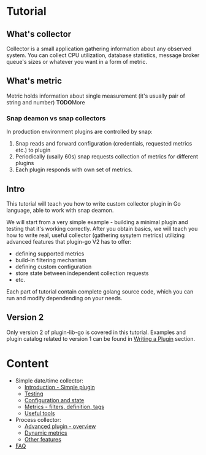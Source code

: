 # Tutorial

## What's collector

Collector is a small application gathering information about any observed system. 
You can collect CPU utilization, database statistics, message broker queue's sizes or whatever you want in a form of metric.

## What's metric

Metric holds information about single measurement (it's usually pair of string and number)
**TODO**More

### Snap deamon vs snap collectors

In production environment plugins are controlled by snap:
1) Snap reads and forward configuration (credentials, requested metrics etc.) to plugin
2) Periodically (usally 60s) snap requests collection of metrics for different plugins 
3) Each plugin responds with own set of metrics. 

## Intro

This tutorial will teach you how to write custom collector plugin in Go language, able to work with snap deamon. 

We will start from a very simple example - building a minimal plugin and testing that it's working correctly. 
After you obtain basics, we will teach you how to write real, useful collector (gathering sysytem metrics) utilizing advanced features that plugin-go V2 has to offer:
- defining supported metrics
- build-in filtering mechanism
- defining custom configuration 
- store state between independent collection requests
- etc.

Each part of tutorial contain complete golang source code, which you can run and modify dependending on your needs.

## Version 2

Only version 2 of plugin-lib-go is covered in this tutorial. Examples and plugin catalog related to version 1 can be found in [Writing a Plugin](https://github.com/librato/snap-plugin-lib-go/tree/ao-12231-tutorial#writing-a-plugin) section.

# Content 

- Simple date/time collector:
  * [Introduction - Simple plugin](/tutorial/01-simple/README.md)
  * [Testing](/tutorial/02-testing/README.md)
  * [Configuration and state](/tutorial/03-concepts/README.md)
  * [Metrics - filters, definition, tags](/tutorial/04-metrics/README.md)
  * [Useful tools](/tutorial/05-tools/README.md)
- Process collector:
  * [Advanced plugin - overview](/tutorial/06-overview/README.md)
  * [Dynamic metrics](/tutorial/07-dynmetrics/README.md)
  * [Other features](/tutorial/08-collector/README.md)
- [FAQ](/tutorial/faq/README.md)